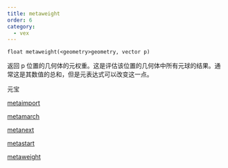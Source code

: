 ```yaml
---
title: metaweight
order: 6
category:
  - vex
---
```


`float metaweight(<geometry>geometry, vector p)`

返回 p 位置的几何体的元权重。这是评估该位置的几何体中所有元球的结果。通常这是其数值的总和，但是元表达式可以改变这一点。

元宝

[metaimport](metaimport.html)

[metamarch](metamarch.html)

[metanext](metanext.html)

[metastart](metastart.html)

[metaweight](metaweight.html)
